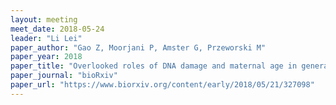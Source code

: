 ```yaml
---
layout: meeting
meet_date: 2018-05-24
leader: "Li Lei"
paper_author: "Gao Z, Moorjani P, Amster G, Przeworski M"
paper_year: 2018
paper_title: "Overlooked roles of DNA damage and maternal age in generating human germline mutations"
paper_journal: "bioRxiv"
paper_url: "https://www.biorxiv.org/content/early/2018/05/21/327098"
---
```

